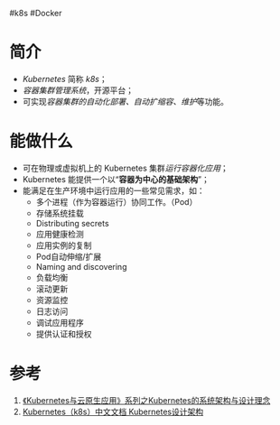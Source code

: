 #k8s #Docker

# 简介
- *Kubernetes* 简称 *k8s*；
- *容器集群管理系统*，开源平台；
- 可实现*容器集群的自动化部署、自动扩缩容、维护*等功能。

# 能做什么
- 可在物理或虚拟机上的 Kubernetes 集群*运行容器化应用*；
- Kubernetes 能提供一个以“**容器为中心的基础架构**”；
- 能满足在生产环境中运行应用的一些常见需求，如：
	-   多个进程（作为容器运行）协同工作。（Pod）
	-   存储系统挂载
	-   Distributing secrets
	-   应用健康检测
	-   应用实例的复制
	-   Pod自动伸缩/扩展
	-   Naming and discovering
	-   负载均衡
	-   滚动更新
	-   资源监控
	-   日志访问
	-   调试应用程序
	-   提供认证和授权


# 参考
1. [《Kubernetes与云原生应用》系列之Kubernetes的系统架构与设计理念](https://www.infoq.cn/article/kubernetes-and-cloud-native-applications-part01/)
2. [Kubernetes（k8s）中文文档 Kubernetes设计架构](https://www.kubernetes.org.cn/kubernetes%e8%ae%be%e8%ae%a1%e6%9e%b6%e6%9e%84)